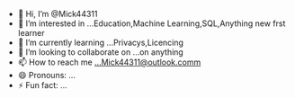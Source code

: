 - 👋 Hi, I’m @Mick44311
- 👀 I’m interested in ...Education,Machine Learning,SQL,Anything new frst learner
- 🌱 I’m currently learning ...Privacys,Licencing
- 💞️ I’m looking to collaborate on ...on anything
- 📫 How to reach me ...Mick44311@outlook.comm
- 😄 Pronouns: ...
- ⚡ Fun fact: ...

<!---
Mick44311/Mick44311 is a ✨ special ✨ repository because its `README.md` (this file) appears on your GitHub profile.
You can click the Preview link to take a look at your changes.
--->
